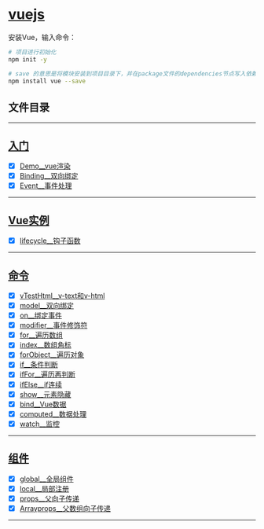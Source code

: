 
# [vuejs](../README.md)

安装Vue，输入命令：

```bash
# 项目进行初始化
npm init -y
```


```bash
# save 的意思是将模块安装到项目目录下，并在package文件的dependencies节点写入依赖
npm install vue --save
```


## 文件目录 


------------------

## [入门](src/main/webapp/com/cpucode/first)

- [x] [Demo__vue渲染](src/main/webapp/com/cpucode/first/Demo.html)
- [x] [Binding__双向绑定](src/main/webapp/com/cpucode/first/Binding.html)
- [x] [Event__事件处理](src/main/webapp/com/cpucode/first/Event.html)

-----------------

## [Vue实例](src/main/webapp/com/cpucode/lifecycle)

- [x] [lifecycle__钩子函数](src/main/webapp/com/cpucode/lifecycle/lifecycle.html)

-----------------

## [命令](src/main/webapp/com/cpucode/command)

- [x] [vTestHtml__v-text和v-html](src/main/webapp/com/cpucode/command/vTestHtml.html)
- [x] [model__双向绑定](src/main/webapp/com/cpucode/command/model.html)
- [x] [on__绑定事件](src/main/webapp/com/cpucode/command/on.html)
- [x] [modifier__事件修饰符](src/main/webapp/com/cpucode/command/modifier.html)
- [x] [for__遍历数组](src/main/webapp/com/cpucode/command/for.html)
- [x] [index__数组角标](src/main/webapp/com/cpucode/command/index.html)
- [x] [forObject__遍历对象](src/main/webapp/com/cpucode/command/forObject.html)
- [x] [if__条件判断](src/main/webapp/com/cpucode/command/if.html)
- [x] [ifFor__遍历再判断](src/main/webapp/com/cpucode/command/ifFor.html)
- [x] [ifElse__if连续](src/main/webapp/com/cpucode/command/ifElse.html)
- [x] [show__元素隐藏](src/main/webapp/com/cpucode/command/show.html)
- [x] [bind__Vue数据](src/main/webapp/com/cpucode/command/bind.html)
- [x] [computed__数据处理](src/main/webapp/com/cpucode/command/computed.html)
- [x] [watch__监控](src/main/webapp/com/cpucode/command/watch.html)

-------------------

## [组件](src/main/webapp/com/cpucode/assembly)

- [x] [global__全局组件](src/main/webapp/com/cpucode/assembly/global.html)
- [x] [local__局部注册](src/main/webapp/com/cpucode/assembly/local.html)
- [x] [props__父向子传递](src/main/webapp/com/cpucode/assembly/props.html)
- [x] [Arrayprops__父数组向子传递](src/main/webapp/com/cpucode/assembly/Arrayprops.html)

----------------



